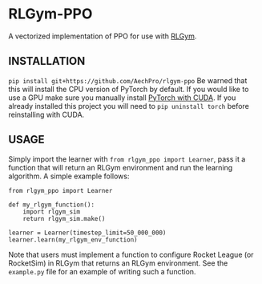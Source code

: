 # RLGym-PPO
A vectorized implementation of PPO for use with [RLGym](https://github.com/lucas-emery/rocket-league-gym).

## INSTALLATION
`pip install git+https://github.com/AechPro/rlgym-ppo`
Be warned that this will install the CPU version of PyTorch by default. If you would like to use a GPU
make sure you manually install [PyTorch with CUDA](https://pytorch.org/get-started/locally/). If you already
installed this project you will need to `pip uninstall torch` before reinstalling with CUDA.

## USAGE
Simply import the learner with `from rlgym_ppo import Learner`, pass it a function that will return an RLGym environment
and run the learning algorithm. A simple example follows:
```
from rlgym_ppo import Learner

def my_rlgym_function():
    import rlgym_sim
    return rlgym_sim.make()

learner = Learner(timestep_limit=50_000_000)
learner.learn(my_rlgym_env_function)
```
Note that users must implement a function to configure Rocket League (or RocketSim) in RLGym that returns an 
RLGym environment. See the `example.py` file for an example of writing such a function.
